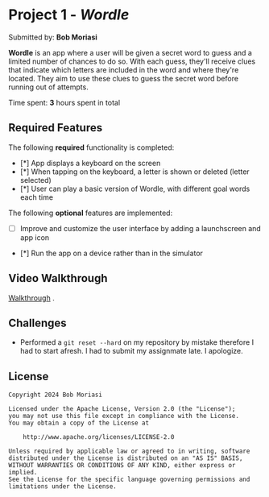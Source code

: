 # Project 1 - _Wordle_

Submitted by: **Bob Moriasi**

**Wordle** is an app where a user will be given a secret word to guess and a limited number of chances to do so. With each guess, they'll receive clues that indicate which letters are included in the word and where they're located. They aim to use these clues to guess the secret word before running out of attempts.

Time spent: **3** hours spent in total

## Required Features

The following **required** functionality is completed:

- [*] App displays a keyboard on the screen
- [*] When tapping on the keyboard, a letter is shown or deleted (letter selected)
- [*] User can play a basic version of Wordle, with different goal words each time

The following **optional** features are implemented:

- [ ] Improve and customize the user interface by adding a launchscreen and app icon
- [*] Run the app on a device rather than in the simulator

## Video Walkthrough

[Walkthrough](https://www.loom.com/share/af6a8c6daa7f42dd89b7ceec5ef12c81?sid=fe840ad5-c7c2-43a1-8796-b6d34563d8c2) .

## Challenges

- Performed a `git reset --hard` on my repository by mistake therefore I had to start afresh. I had to submit my assignmate late. I apologize.

## License

    Copyright 2024 Bob Moriasi

    Licensed under the Apache License, Version 2.0 (the "License");
    you may not use this file except in compliance with the License.
    You may obtain a copy of the License at

        http://www.apache.org/licenses/LICENSE-2.0

    Unless required by applicable law or agreed to in writing, software
    distributed under the License is distributed on an "AS IS" BASIS,
    WITHOUT WARRANTIES OR CONDITIONS OF ANY KIND, either express or implied.
    See the License for the specific language governing permissions and
    limitations under the License.
